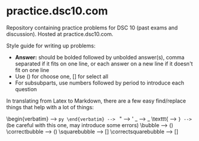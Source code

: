 # practice.dsc10.com

Repository containing practice problems for DSC 10 (past exams and discussion). Hosted at practice.dsc10.com.

Style guide for writing up problems:

- **Answer:** should be bolded followed by unbolded answer(s), comma separated if it fits on one line, or each answer on a new line if it doesn't fit on one line
- Use () for choose one, [] for select all
- For subsubparts, use numbers followed by period to introduce each question

In translating from Latex to Markdown, there are a few easy find/replace things that help with a lot of things:

\begin{verbatim} --> ```py
\end{verbatim} --> ```
" --> '
\_ --> _
\texttt{ --> `
} --> ` (be careful with this one, may introduce some errors)
\bubble --> ()
\correctbubble --> ()
\squarebubble --> []
\correctsquarebubble --> []




